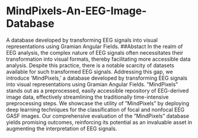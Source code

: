 # MindPixels-An-EEG-Image-Database
A database developed by transforming EEG signals into visual representations using Gramian Angular Fields.
##Abstact
In the realm of EEG analysis, the complex nature
of EEG signals often necessitates their transformation into
visual formats, thereby facilitating more accessible data analysis.
Despite this practice, there is a notable scarcity of datasets
available for such transformed EEG signals. Addressing this gap,
we introduce ’MindPixels,’ a database developed by transforming
EEG signals into visual representations using Gramian Angular Fields. ”MindPixels” stands out as a preprocessed, easily
accessible repository of EEG-derived image data, effectively
streamlining the traditionally time-intensive preprocessing steps.
We showcase the utility of ”MindPixels” by deploying deep
learning techniques for the classification of focal and nonfocal EEG GASF images. Our comprehensive evaluation of the
”MindPixels” database yields promising outcomes, reinforcing its
potential as an invaluable asset in augmenting the interpretation
of EEG signals.

